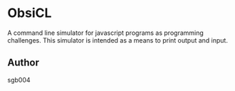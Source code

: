 # ObsiCL

A command line simulator for javascript programs as programming challenges. This simulator is intended as a means to print output and input.

## Author

sgb004
